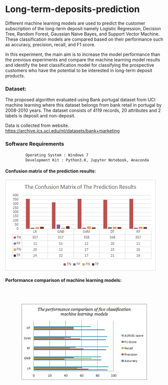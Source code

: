 # Long-term-deposits-prediction
 Different machine learning models are used to predict the customer subscription of the long-term deposit namely Logistic Regression, Decision Tree, Random Forest, Gaussian Naive Bayes, and Support Vector Machine. These classification models are compared based on their performance such as accuracy, precision, recall, and F1 score.
 
 In this experiment, the main aim is to increase the model performance than the previous experiments and compare the machine learning model results and identify the best classification model for classifying the prospective customers who have the potential to be interested in long-term deposit products.
 
### Dataset:
 
 The proposed algorithm evaluated using Bank portugal dataset from UCI machine learning where this dataset belongs from bank retail in portugal by 2008-2010 years.
 The dataset consists of 4119 records, 20 attributes and 2 labels is deposit and non-deposit.
   
 Data is collected from website.
https://archive.ics.uci.edu/ml/datasets/bank+marketing

### Software Requirements          
             Operating System : Windows 7
             Development Kit : Python3.0, Jupyter Notebook, Anaconda

#### Confusion matrix of the prediction results:
![alt text here](predictionAnalysis/image1.jpg )

#### Performance comparison of machine learning models:
<br>
<br>
<p align="center">
  <img width="400"  src="predictionAnalysis/image2.jpg">
</p>
<br>

             
             

